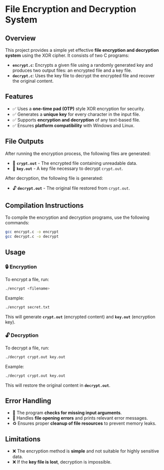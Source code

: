 # File Encryption and Decryption System

## Overview
This project provides a simple yet effective **file encryption and decryption system** using the XOR cipher. It consists of two C programs:

- **`encrypt.c`**: Encrypts a given file using a randomly generated key and produces two output files: an encrypted file and a key file.
- **`decrypt.c`**: Uses the key file to decrypt the encrypted file and recover the original content.

## Features
- ✅ Uses a **one-time pad (OTP)** style XOR encryption for security.
- ✅ Generates a **unique key** for every character in the input file.
- ✅ Supports **encryption and decryption** of any text-based file.
- ✅ Ensures **platform compatibility** with Windows and Linux.

## File Outputs
After running the encryption process, the following files are generated:

- 📄 **`crypt.out`** - The encrypted file containing unreadable data.
- 🔑 **`key.out`** - A key file necessary to decrypt `crypt.out`.

After decryption, the following file is generated:

- 🔓 **`decrypt.out`** - The original file restored from `crypt.out`.

## Compilation Instructions
To compile the encryption and decryption programs, use the following commands:

```sh
gcc encrypt.c -o encrypt
gcc decrypt.c -o decrypt
```

## Usage

### 🔒 Encryption
To encrypt a file, run:

```sh
./encrypt <filename>
```

Example:

```sh
./encrypt secret.txt
```

This will generate **`crypt.out`** (encrypted content) and **`key.out`** (encryption key).

### 🔓 Decryption
To decrypt a file, run:

```sh
./decrypt crypt.out key.out
```

Example:

```sh
./decrypt crypt.out key.out
```

This will restore the original content in **`decrypt.out`**.

## Error Handling
- 🚨 The program **checks for missing input arguments**.
- 🛑 Handles **file opening errors** and prints relevant error messages.
- ♻️ Ensures proper **cleanup of file resources** to prevent memory leaks.

## Limitations
- ❌ The encryption method is **simple** and not suitable for highly sensitive data.
- ❌ If the **key file is lost**, decryption is impossible.

